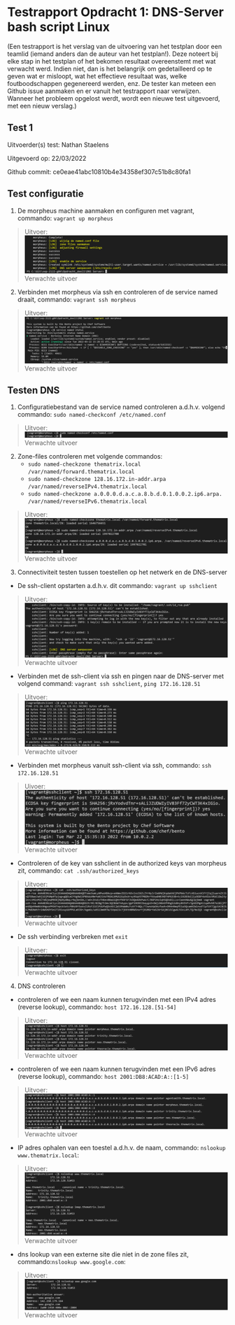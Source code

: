 # Testrapport Opdracht 1: DNS-Server bash script Linux

(Een testrapport is het verslag van de uitvoering van het testplan door een teamlid (iemand anders dan de auteur van het testplan!). Deze noteert bij elke stap in het testplan of het bekomen resultaat overeenstemt met wat verwacht werd. Indien niet, dan is het belangrijk om gedetailleerd op te geven wat er misloopt, wat het effectieve resultaat was, welke foutboodschappen gegenereerd werden, enz. De tester kan meteen een Github issue aanmaken en er vanuit het testrapport naar verwijzen. Wanneer het probleem opgelost werdt, wordt een nieuwe test uitgevoerd, met een nieuw verslag.)

## Test 1

Uitvoerder(s) test: Nathan Staelens

Uitgevoerd op: 22/03/2022

Github commit:  ce0eae41abc10810b4e34358ef307c51b8c80fa1

## Test configuratie
1. De morpheus machine aanmaken en configuren met vagrant, commando: ```vagrant up morpheus```

> Uitvoer:
![config morpheus](./Images/morpheus_vagrant.png)
>Verwachte uitvoer

2. Verbinden met morpheus via ssh en controleren of de service named draait, commando: ```vagrant ssh morpheus```

>Uitvoer:
![config morpheus](./Images/morpheus_named.png)
>Verwachte uitvoer

## Testen DNS

1. Configuratiebestand van de service named controleren a.d.h.v. volgend commando: ```sudo named-checkconf /etc/named.conf```

>Uitvoer: 
![lorem ipsum](./Images/named_conf_check.png)
>Verwachte uitvoer

2. Zone-files controleren met volgende commandos:
   * ```sudo named-checkzone thematrix.local /var/named/forward.thematrix.local```
   * ```sudo named-checkzone 128.16.172.in-addr.arpa /var/named/reverseIPv4.thematrix.local```
   * ```sudo named-checkzone a.0.0.0.d.a.c.a.8.b.d.0.1.0.0.2.ip6.arpa. /var/named/reverseIPv6.thematrix.local```
>Uitvoer:
![check conf zone files](./Images/zonefile_check.png)
>Verwachte uitvoer

3. Connectiviteit testen tussen toestellen op het netwerk en de DNS-server

* De ssh-client opstarten a.d.h.v. dit commando: ```vagrant up sshclient```
>Uitvoer:
![start ssh client](./Images/sshclient.png)
>Verwachte uitvoer

* Verbinden met de ssh-client via ssh en pingen naar de DNS-server met volgend command: ```vagrant ssh sshclient```, ```ping 172.16.128.51```
>Uitvoer:
![verbinden met ssh client](./Images/ping_dns.png)
>Verwachte uitvoer

* Verbinden met morpheus vanuit ssh-client via ssh, commando: ```ssh 172.16.128.51```
>Uivoer:  
![sshclient -> morpheus](./Images/ssh_dns.png)
>Verwachte uitvoer

* Controleren of de key van sshclient in de authorized keys van morpheus zit, commando: ```cat .ssh/authorized_keys```
>Uitvoer: 
![authorized keys](Images/morpheus_keys.png)
>Verwachte uitvoer

* De ssh verbinding verbreken met ```exit```
>Uitvoer:
![ssh verbinding verbreken](./Images/ssh_stop.png)
>Verwachte uitvoer

4. DNS controleren

* controleren of we een naam kunnen terugvinden met een IPv4 adres (reverse lookup), commando: ```host 172.16.128.[51-54]```
>Uitvoer:
![reverse lookup](./Images/reverse_lookup.png)
>Verwachte uitvoer

* controleren of we een naam kunnen terugvinden met een IPv6 adres (reverse lookup), commando: ```host 2001:DB8:ACAD:A::[1-5]```
>Uitvoer:
![reverse lookup](./Images/reverse_lookup_v6.png)
>Verwachte uitvoer

* IP adres ophalen van een toestel a.d.h.v. de naam, commando: ```nslookup www.thematrix.local```:
>Uitvoer:
![lookup](./Images/lookup.png)
>Verwachte uitvoer

* dns lookup van een externe site die niet in de zone files zit, commando:```nslookup www.google.com```:
>Uitvoer:
![lookup ext](./Images/lookup_ext.png)
>Verwachte uitvoer